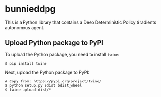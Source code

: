 # bunnieddpg

This is a Python library that contains a Deep Deterministic Policy Gradients autonomous agent.

## Upload Python package to PyPI

To upload the Python package, you need to install `twine`:

```shell
$ pip install twine
```

Next, upload the Python package to PyPI:

```shell
# Copy from: https://pypi.org/project/twine/
$ python setup.py sdist bdist_wheel
$ twine upload dist/*
```
